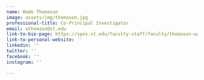 ```yaml
---
name: Wade Thomason
image: assets/img/thomason.jpg
professional-title: Co-Principal Investigator
email: wthomaso@vt.edu
link-to-bio-page: https://spes.vt.edu/faculty-staff/faculty/thomason-wade.html
link-to-personal-website: ''
linkedin: ''
twitter: ''
facebook: ''
instagram: ''

---
```

